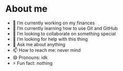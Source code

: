 # About me

- 🔭 I’m currently working on my finances
- 🌱 I’m currently learning how to use Git and GitHub
- 👯 I’m looking to collaborate on something special
- 🤔 I’m looking for help with this thing
- 💬 Ask me about anything
- 📫 How to reach me: never mind
- 😄 Pronouns: idk
- ⚡ Fun fact: nothing
